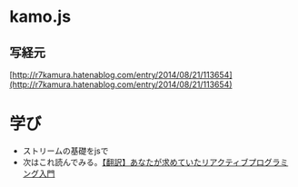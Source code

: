 # kamo.js

## 写経元

[http://r7kamura.hatenablog.com/entry/2014/08/21/113654](http://r7kamura.hatenablog.com/entry/2014/08/21/113654)

# 学び

- ストリームの基礎をjsで
- 次はこれ読んでみる。[【翻訳】あなたが求めていたリアクティブプログラミング入門](http://ninjinkun.hatenablog.com/entry/introrxja)